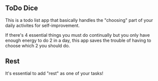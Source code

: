 ## ToDo Dice

This is a todo list app that basically handles the "choosing" part of your daily activites for self-improvement.

If there's 4 essential things you must do continually but you only have enough energy to do 2 in a day, this app saves the trouble of having to choose which 2 you should do. 

## Rest

It's essential to add "rest" as one of your tasks!